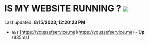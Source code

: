 # IS MY WEBSITE RUNNING ? [![](https://img.shields.io/static/v1?label=Sponsor&message=%E2%9D%A4&logo=GitHub&color=%23fe8e86)](https://github.com/sponsors/<username>)

Last updated: **8/15/2023, 12:20:23 PM**

- `GET` [https://youssefservice.me](https://youssefservice.me) - **Up** (835ms)
